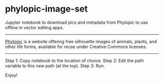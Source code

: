 # phylopic-image-set
Jupyter notebook to download pics and metadata from Phylopic to use offline in vector editing apps. 

---

[Phylopic](https://www.phylopic.org/) is a website offering free silhouette images of animals, plants, and other life forms, available for reuse under Creative Commons licenses.

---

Step 1: Copy notebook to the location of choice.
Step 2: Edit the path variable to this new path (at the top).
Step 3: Run.

Enjoy! 
